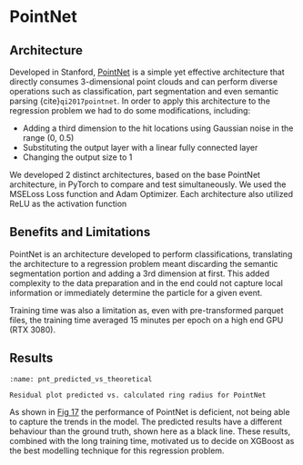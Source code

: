 # PointNet

## Architecture

Developed in Stanford, [PointNet](https://arxiv.org/abs/1612.00593) is a simple yet effective architecture that directly consumes 3-dimensional point clouds and can perform diverse operations such as classification, part segmentation and even semantic parsing {cite}`qi2017pointnet`. In order to apply this architecture to the regression problem we had to do some modifications, including:
- Adding a third dimension to the hit locations using Gaussian noise in the range (0, 0.5)
- Substituting the output layer with a linear fully connected layer
- Changing the output size to 1

We developed 2 distinct architectures, based on the base PointNet architecture, in PyTorch to compare and test simultaneously. We used the MSELoss Loss function and Adam Optimizer. Each architecture also utilized ReLU as the activation function

## Benefits and Limitations

PointNet is an architecture developed to perform classifications, translating the architecture to a regression problem meant discarding the semantic segmentation portion and adding a 3rd dimension at first. This added complexity to the data preparation and in the end could not capture local information or immediately determine the particle for a given event.

Training time was also a limitation as, even with pre-transformed parquet files, the training time averaged 15 minutes per epoch on a high end GPU (RTX 3080).

## Results

```{figure} ../../../../../figures/pnt_pred_theo.png 
:name: pnt_predicted_vs_theoretical

Residual plot predicted vs. calculated ring radius for PointNet 
```

As shown in [Fig 17](pnt_predicted_vs_theoretical) the performance of PointNet is deficient, not being able to capture the trends in the model. The predicted results have a different behaviour than the ground truth, shown here as a black line. These results, combined with the long training time, motivated us to decide on XGBoost as the best modelling technique for this regression problem.


